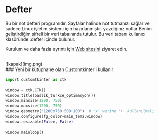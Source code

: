 # Defter

Bu bir not defteri programıdır. Sayfalar halinde not tutmanızı sağlar ve sadece Linux işletim sistemi için hazırlanmıştır. yazdığınız notlar Benim geliştirdiğim şifreli bir veri tabaınında tutulur. Bu veri tabanı kullanıcı klasöründe .defter içinde bulunur.
<br>
<p>Kurulum ve daha fazla ayrıntı için <a href="https://defter.netlify.app/">Web sitesini</a> ziyaret edin.<p>
<br>
![kapak](img.png)
<br>
### Yeni bir kütüphane olan Customtkinter'i kullanır
  
```python
import customtkinter as ctk

window = ctk.CTk()
window.title(baslik_turkce_optimasyon())
window.minsize(1200, 750)
window.maxsize(1200, 750)
window.geometry("1200x750+500+100")  # 'x' yerine '+' kullanılmalı
window.configure(fg_color=main_tema.window)
window.resizable(False, False)

window.mainloop()

```

